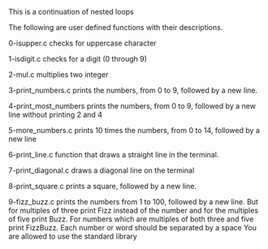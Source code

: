 This is a continuation of nested loops

The following are user defined functions with their descriptions.

0-isupper.c  checks for uppercase character 

1-isdigit.c checks for a digit (0 through 9)

2-mul.c  multiplies two integer

3-print_numbers.c prints the numbers, from 0 to 9, followed by a new line.

4-print_most_numbers prints the numbers, from 0 to 9, followed by a new line without printing 2 and 4

5-more_numbers.c prints 10 times the numbers, from 0 to 14, followed by a new line

6-print_line.c function that draws a straight line in the terminal.

7-print_diagonal.c draws a diagonal line on the terminal

8-print_square.c prints a square, followed by a new line.

9-fizz_buzz.c prints the numbers from 1 to 100, followed by a new line. But for multiples of three print Fizz instead of the number and for the multiples of five print Buzz. 
For numbers which are multiples of both three and five print FizzBuzz.
Each number or word should be separated by a space
You are allowed to use the standard library
